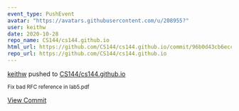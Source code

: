 ```yaml
---
event_type: PushEvent
avatar: "https://avatars.githubusercontent.com/u/208955?"
user: keithw
date: 2020-10-28
repo_name: CS144/cs144.github.io
html_url: https://github.com/CS144/cs144.github.io/commit/96b0d43cb6ecc4312843523abd4a57589c8b507e
repo_url: https://github.com/CS144/cs144.github.io
---
```


<a href='https://github.com/keithw' target='_blank'>keithw</a> pushed to <a href='https://github.com/CS144/cs144.github.io' target='_blank'>CS144/cs144.github.io</a>

<small>Fix bad RFC reference in lab5.pdf</small>

<a href='https://github.com/CS144/cs144.github.io/commit/96b0d43cb6ecc4312843523abd4a57589c8b507e' target='_blank'>View Commit</a>